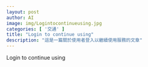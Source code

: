 ```yaml
---
layout: post
author: AI
image: img/Logintocontinueusing.jpg
categories: [ '交通' ]
title: "Login to continue using"
description: "這是一篇關於使用者登入以繼續使用服務的文章"
---
```

Login to continue using